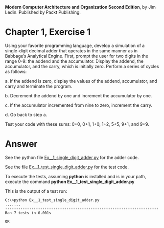 __Modern Computer Architecture and Organization Second Edition__, by Jim Ledin. Published by Packt Publishing.
# Chapter 1, Exercise 1

Using your favorite programming language, develop a simulation of a single-digit decimal adder that operates in the same manner as in Babbage’s Analytical Engine. First, prompt the user for two digits in the range 0-9: the addend and the accumulator. Display the addend, the accumulator, and the carry, which is initially zero. Perform a series of cycles as follows: 

a. If the addend is zero, display the values of the addend, accumulator, and carry and terminate the program. 

b. Decrement the addend by one and increment the accumulator by one. 

c. If the accumulator incremented from nine to zero, increment the carry. 

d. Go back to step a. 

Test your code with these sums: 0+0, 0+1, 1+0, 1+2, 5+5, 9+1, and 9+9.

# Answer
See the python file [Ex__1_single_digit_adder.py](src/Ex__1_single_digit_adder.py) for the adder code.

See the file [Ex__1_test_single_digit_adder.py](src/Ex__1_test_single_digit_adder.py) for the test code.

To execute the tests, assuming **python** is installed and is in your path, execute the command **python Ex__1_test_single_digit_adder.py**

This is the output of a test run:
```
C:\>python Ex__1_test_single_digit_adder.py
.......
----------------------------------------------------------------------
Ran 7 tests in 0.001s

OK
```